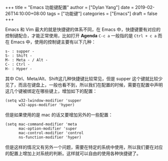 +++
title = "Emacs 功能键配置"
author = ["Dylan Yang"]
date = 2019-02-26T14:10:00+08:00
tags = ["功能键"]
categories = ["Emacs"]
draft = false
+++

Emacs 和 Vim 最大的就是快捷键的体系不同，在 Emacs 中，快捷键要有对应的控制键配合，才能正常使用，比如打开 **Agenda** `C-c a` 一般指的是 `Ctrl + c a` 而在 Emacs 中，使用的控制键主要有以下几种：

```text
s- : supper -
S- : Shift -
M- : Meta - / Alt -
C- : Ctrl -
H- : Hyper -
```

其中 Ctrl、Meta/Alt、Shift这几种快捷键比较常见，但是 supper 这个键就比较少见了，而且在键盘上，一般也看不到，所以我们在配置的时候，需要在配置中声明这几个键被绑定在哪些键上，增加如下的配置：

```emacs-lisp
(setq w32-lwindow-modifier 'supper
      w32-apps-modifier 'hyper)
```

但是如果使用的是 mac 的话又要增加另外的一些配置：

```emacs-lisp
(setq mac-command-modifier 'meta
      mac-option-modifier 'super
      mac-control-modifier 'control
      ns-function-modifier 'hyper)
```

但是这样的情况又有另外一个问题，需要在特定的系统中使用，所以我们要在对应的配置上增加上对系统的判断。这样就可以自由的使用各种快捷键了。
